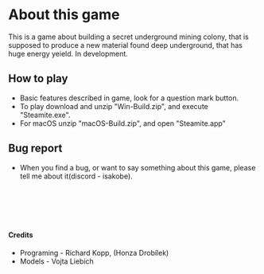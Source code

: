 <h1>About this game</h1>
<p>
  This is a game about building a secret underground mining colony, that is supposed to produce a new material found deep underground, that has huge energy yeield. In development.
</p>
<h2> How to play</h2>
<ul>
  <li>Basic features described in game, look for a question mark button.</li>
  <li>To play download and unzip "Win-Build.zip", and execute "Steamite.exe".</li>
  <li>For macOS unzip "macOS-Build.zip", and open "Steamite.app"</li>
</ul>
<h2> Bug report</h2>
<ul>
  <li>When you find a bug, or want to say something about this game, please tell me about it(discord - isakobe).</li>
</ul>
<br>
<br>
<br>
<br>
<h4>Credits</h4>
<ul>
  <li>Programing - Richard Kopp, (Honza Drobílek)</li>
  <li>Models - Vojta Liebich</li>
</ul>
